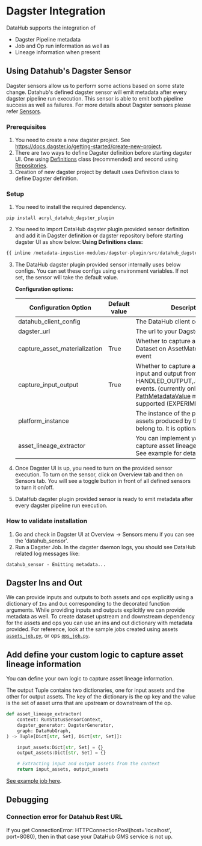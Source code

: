 # Dagster Integration
DataHub supports the integration of

- Dagster Pipeline metadata
- Job and Op run information as well as
- Lineage information when present

## Using Datahub's Dagster Sensor

Dagster sensors allow us to perform some actions based on some state change. Datahub's defined dagster sensor will emit metadata after every dagster pipeline run execution. This sensor is able to emit both pipeline success as well as failures. For more details about Dagster sensors please refer [Sensors](https://docs.dagster.io/concepts/partitions-schedules-sensors/sensors).

### Prerequisites

1. You need to create a new dagster project. See <https://docs.dagster.io/getting-started/create-new-project>.
2. There are two ways to define Dagster definition before starting dagster UI. One using [Definitions](https://docs.dagster.io/_apidocs/definitions#dagster.Definitions) class (recommended) and second using [Repositories](https://docs.dagster.io/concepts/repositories-workspaces/repositories#repositories).
3. Creation of new dagster project by default uses Definition class to define Dagster definition.

### Setup

1. You need to install the required dependency.

```shell
pip install acryl_datahub_dagster_plugin
```

2. You need to import DataHub dagster plugin provided sensor definition and add it in Dagster definition or dagster repository before starting dagster UI as show below:
**Using Definitions class:**

```python
{{ inline /metadata-ingestion-modules/dagster-plugin/src/datahub_dagster_plugin/example_jobs/basic_setup.py }}
```

3. The DataHub dagster plugin provided sensor internally uses below configs. You can set these configs using environment variables. If not set, the sensor will take the default value.

   **Configuration options:**

   | Configuration Option          | Default value | Description                                                                                                                                                                                                                                                                                                                       |
   |-------------------------------|---------------|-----------------------------------------------------------------------------------------------------------------------------------------------------------------------------------------------------------------------------------------------------------------------------------------------------------------------------------|
   | datahub_client_config         |               | The DataHub client config                                                                                                                                                                                                                                                                                                         |
   | dagster_url                   |               | The url to your Dagster Webserver.                                                                                                                                                                                                                                                                                                |
   | capture_asset_materialization | True          | Whether to capture asset keys as Dataset on AssetMaterialization event                                                                                                                                                                                                                                                            |
   | capture_input_output          | True          | Whether to capture and try to parse input and output from HANDLED_OUTPUT,.LOADED_INPUT events. (currently only [PathMetadataValue](https://github.com/dagster-io/dagster/blob/7e08c05dcecef9fd07f887c7846bd1c9a90e7d84/python_modules/dagster/dagster/_core/definitions/metadata/__init__.py#L655) metadata supported (EXPERIMENTAL) |
   | platform_instance             |           | The instance of the platform that all assets produced by this recipe belong to. It is optional                                                                                                                                                                                                                                    |
   | asset_lineage_extractor             |           | You can implement your own logic to capture asset lineage information. See example for details[]                                                                                                                                                                                                                                  |

4. Once Dagster UI is up, you need to turn on the provided sensor execution. To turn on the sensor, click on Overview tab and then on Sensors tab. You will see a toggle button in front of all defined sensors to turn it on/off.

5. DataHub dagster plugin provided sensor is ready to emit metadata after every dagster pipeline run execution.

### How to validate installation

1. Go and check in Dagster UI at Overview -> Sensors menu if you can see the 'datahub_sensor'.
2. Run a Dagster Job. In the dagster daemon logs, you should see DataHub related log messages like:

```
datahub_sensor - Emitting metadata...
```

## Dagster Ins and Out

We can provide inputs and outputs to both assets and ops explicitly using a dictionary of `Ins` and `Out` corresponding to the decorated function arguments. While providing inputs and outputs explicitly we can provide metadata as well.
To create dataset upstream and downstream dependency for the assets and ops you can use an ins and out dictionary with metadata provided. For reference, look at the sample jobs created using assets [`assets_job.py`](../../metadata-ingestion-modules/dagster-plugin/src/datahub_dagster_plugin/example_jobs/assets_job.py), or ops [`ops_job.py`](../../metadata-ingestion-modules/dagster-plugin/src/datahub_dagster_plugin/example_jobs/ops_job.py).

## Add define your custom logic to capture asset lineage information
You can define your own logic to capture asset lineage information. 

The output Tuple contains two dictionaries, one for input assets and the other for output assets. The key of the dictionary is the op key and the value is the set of asset urns that are upstream or downstream of the op.

```python
def asset_lineage_extractor(
    context: RunStatusSensorContext,
    dagster_generator: DagsterGenerator,
    graph: DataHubGraph,
) -> Tuple[Dict[str, Set], Dict[str, Set]]:

    input_assets:Dict[str, Set] = {}
    output_assets:Dict[str, Set] = {}

    # Extracting input and output assets from the context
    return input_assets, output_assets
```

[See example job here](https://github.com/datahub-project/datahub/blob/master/metadata-ingestion-modules/dagster-plugin/src/datahub_dagster_plugin/example_jobs/advanced_ops_jobs.py).

## Debugging

### Connection error for Datahub Rest URL

If you get ConnectionError: HTTPConnectionPool(host='localhost', port=8080), then in that case your DataHub GMS service is not up.
